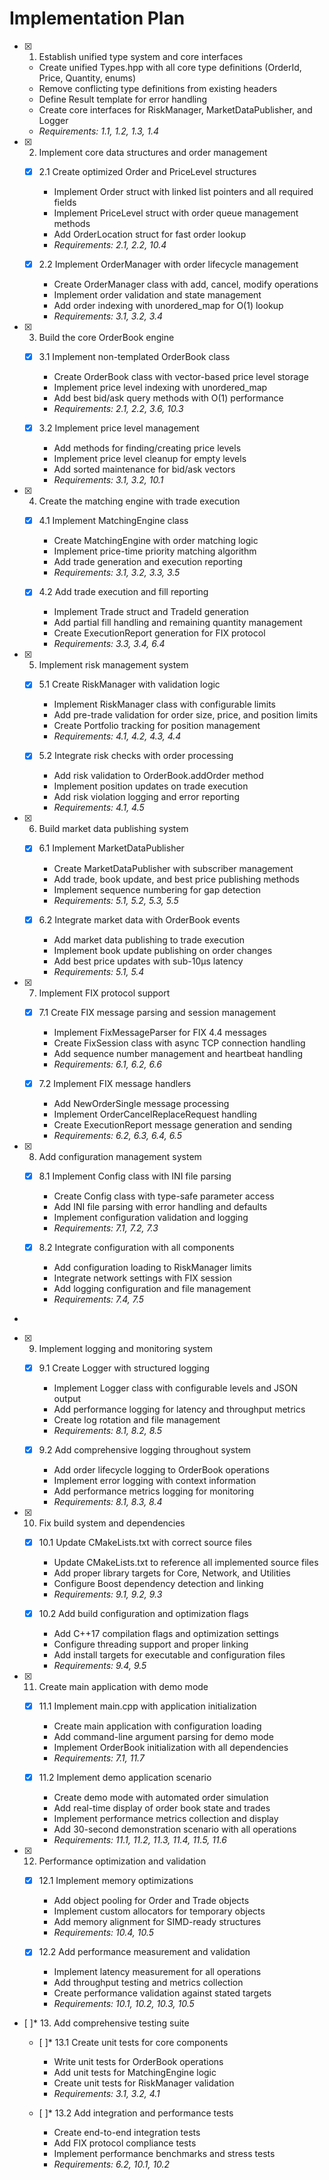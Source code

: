 # Implementation Plan

- [x] 1. Establish unified type system and core interfaces





  - Create unified Types.hpp with all core type definitions (OrderId, Price, Quantity, enums)
  - Remove conflicting type definitions from existing headers
  - Define Result<T> template for error handling
  - Create core interfaces for RiskManager, MarketDataPublisher, and Logger
  - _Requirements: 1.1, 1.2, 1.3, 1.4_

- [x] 2. Implement core data structures and order management





  - [x] 2.1 Create optimized Order and PriceLevel structures


    - Implement Order struct with linked list pointers and all required fields
    - Implement PriceLevel struct with order queue management methods
    - Add OrderLocation struct for fast order lookup
    - _Requirements: 2.1, 2.2, 10.4_
  
  - [x] 2.2 Implement OrderManager with order lifecycle management


    - Create OrderManager class with add, cancel, modify operations
    - Implement order validation and state management
    - Add order indexing with unordered_map for O(1) lookup
    - _Requirements: 3.1, 3.2, 3.4_

- [x] 3. Build the core OrderBook engine





  - [x] 3.1 Implement non-templated OrderBook class


    - Create OrderBook class with vector-based price level storage
    - Implement price level indexing with unordered_map
    - Add best bid/ask query methods with O(1) performance
    - _Requirements: 2.1, 2.2, 3.6, 10.3_
  
  - [x] 3.2 Implement price level management


    - Add methods for finding/creating price levels
    - Implement price level cleanup for empty levels
    - Add sorted maintenance for bid/ask vectors
    - _Requirements: 3.1, 3.2, 10.1_

- [x] 4. Create the matching engine with trade execution





  - [x] 4.1 Implement MatchingEngine class


    - Create MatchingEngine with order matching logic
    - Implement price-time priority matching algorithm
    - Add trade generation and execution reporting
    - _Requirements: 3.1, 3.2, 3.3, 3.5_
  
  - [x] 4.2 Add trade execution and fill reporting


    - Implement Trade struct and TradeId generation
    - Add partial fill handling and remaining quantity management
    - Create ExecutionReport generation for FIX protocol
    - _Requirements: 3.3, 3.4, 6.4_

- [x] 5. Implement risk management system





  - [x] 5.1 Create RiskManager with validation logic


    - Implement RiskManager class with configurable limits
    - Add pre-trade validation for order size, price, and position limits
    - Create Portfolio tracking for position management
    - _Requirements: 4.1, 4.2, 4.3, 4.4_
  
  - [x] 5.2 Integrate risk checks with order processing


    - Add risk validation to OrderBook.addOrder method
    - Implement position updates on trade execution
    - Add risk violation logging and error reporting
    - _Requirements: 4.1, 4.5_

- [x] 6. Build market data publishing system





  - [x] 6.1 Implement MarketDataPublisher


    - Create MarketDataPublisher with subscriber management
    - Add trade, book update, and best price publishing methods
    - Implement sequence numbering for gap detection
    - _Requirements: 5.1, 5.2, 5.3, 5.5_
  
  - [x] 6.2 Integrate market data with OrderBook events


    - Add market data publishing to trade execution
    - Implement book update publishing on order changes
    - Add best price updates with sub-10μs latency
    - _Requirements: 5.1, 5.4_

- [x] 7. Implement FIX protocol support





  - [x] 7.1 Create FIX message parsing and session management


    - Implement FixMessageParser for FIX 4.4 messages
    - Create FixSession class with async TCP connection handling
    - Add sequence number management and heartbeat handling
    - _Requirements: 6.1, 6.2, 6.6_
  
  - [x] 7.2 Implement FIX message handlers


    - Add NewOrderSingle message processing
    - Implement OrderCancelReplaceRequest handling
    - Create ExecutionReport message generation and sending
    - _Requirements: 6.2, 6.3, 6.4, 6.5_

- [x] 8. Add configuration management system





  - [x] 8.1 Implement Config class with INI file parsing


    - Create Config class with type-safe parameter access
    - Add INI file parsing with error handling and defaults
    - Implement configuration validation and logging
    - _Requirements: 7.1, 7.2, 7.3_
  
  - [x] 8.2 Integrate configuration with all components


    - Add configuration loading to RiskManager limits
    - Integrate network settings with FIX session
    - Add logging configuration and file management
    - _Requirements: 7.4, 7.5_
-

- [x] 9. Implement logging and monitoring system




  - [x] 9.1 Create Logger with structured logging


    - Implement Logger class with configurable levels and JSON output
    - Add performance logging for latency and throughput metrics
    - Create log rotation and file management
    - _Requirements: 8.1, 8.2, 8.5_
  
  - [x] 9.2 Add comprehensive logging throughout system


    - Add order lifecycle logging to OrderBook operations
    - Implement error logging with context information
    - Add performance metrics logging for monitoring
    - _Requirements: 8.1, 8.3, 8.4_

- [x] 10. Fix build system and dependencies





  - [x] 10.1 Update CMakeLists.txt with correct source files


    - Update CMakeLists.txt to reference all implemented source files
    - Add proper library targets for Core, Network, and Utilities
    - Configure Boost dependency detection and linking
    - _Requirements: 9.1, 9.2, 9.3_
  
  - [x] 10.2 Add build configuration and optimization flags


    - Add C++17 compilation flags and optimization settings
    - Configure threading support and proper linking
    - Add install targets for executable and configuration files
    - _Requirements: 9.4, 9.5_

- [x] 11. Create main application with demo mode





  - [x] 11.1 Implement main.cpp with application initialization


    - Create main application with configuration loading
    - Add command-line argument parsing for demo mode
    - Implement OrderBook initialization with all dependencies
    - _Requirements: 7.1, 11.7_
  
  - [x] 11.2 Implement demo application scenario


    - Create demo mode with automated order simulation
    - Add real-time display of order book state and trades
    - Implement performance metrics collection and display
    - Add 30-second demonstration scenario with all operations
    - _Requirements: 11.1, 11.2, 11.3, 11.4, 11.5, 11.6_

- [x] 12. Performance optimization and validation





  - [x] 12.1 Implement memory optimizations


    - Add object pooling for Order and Trade objects
    - Implement custom allocators for temporary objects
    - Add memory alignment for SIMD-ready structures
    - _Requirements: 10.4, 10.5_
  
  - [x] 12.2 Add performance measurement and validation


    - Implement latency measurement for all operations
    - Add throughput testing and metrics collection
    - Create performance validation against stated targets
    - _Requirements: 10.1, 10.2, 10.3, 10.5_

- [ ]* 13. Add comprehensive testing suite
  - [ ]* 13.1 Create unit tests for core components
    - Write unit tests for OrderBook operations
    - Add unit tests for MatchingEngine logic
    - Create unit tests for RiskManager validation
    - _Requirements: 3.1, 3.2, 4.1_
  
  - [ ]* 13.2 Add integration and performance tests
    - Create end-to-end integration tests
    - Add FIX protocol compliance tests
    - Implement performance benchmarks and stress tests
    - _Requirements: 6.2, 10.1, 10.2_